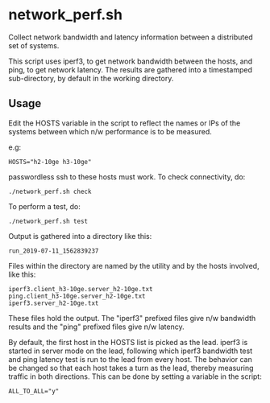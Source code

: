 # network_perf.sh
Collect network bandwidth and latency information between a distributed set of systems.

This script uses iperf3, to get network bandwidth between the hosts,
and ping, to get network latency.  The results are gathered into a
timestamped sub-directory, by default in the working directory.

## Usage

Edit the HOSTS variable in the script to reflect the names or IPs of
the systems between which n/w performance is to be measured. 

e.g:
```
HOSTS="h2-10ge h3-10ge"
```

passwordless ssh to these hosts must work. To check connectivity, do:

```
./network_perf.sh check
```

To perform a test, do:

```
./network_perf.sh test
```

Output is gathered into a directory like this: 
```
run_2019-07-11_1562839237
```

Files within the directory are named by the utility and by the hosts involved, like this: 
```
iperf3.client_h3-10ge.server_h2-10ge.txt
ping.client_h3-10ge.server_h2-10ge.txt
iperf3.server_h2-10ge.txt
```

These files hold the output. The "iperf3" prefixed files give n/w
bandwidth results and the "ping" prefixed files give n/w latency.

By default, the first host in the HOSTS list is picked as the lead.
iperf3 is started in server mode on the lead, following which iperf3
bandwidth test and ping latency test is run to the lead from every
host. The behavior can be changed so that each host takes a turn as
the lead, thereby measuring traffic in both directions. This can be
done by setting a variable in the script:
```
ALL_TO_ALL="y"
```

